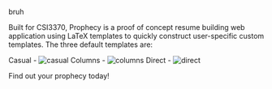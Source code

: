 bruh

Built for CSI3370, Prophecy is a proof of concept resume building web application using LaTeX templates to quickly construct user-specific custom templates. The three default templates are:

Casual - ![casual](https://user-images.githubusercontent.com/84818664/202929253-fed7ea9a-8bb9-4ea6-a977-33e59a5cda96.png)
Columns - ![columns](https://user-images.githubusercontent.com/84818664/202929267-fbd78aa9-825b-499b-996c-875ce1c9ca2c.png)
Direct - ![direct](https://user-images.githubusercontent.com/84818664/202929274-fe8caf68-9d57-4a18-b52a-8f12997b0a9a.png)

Find out your prophecy today!
